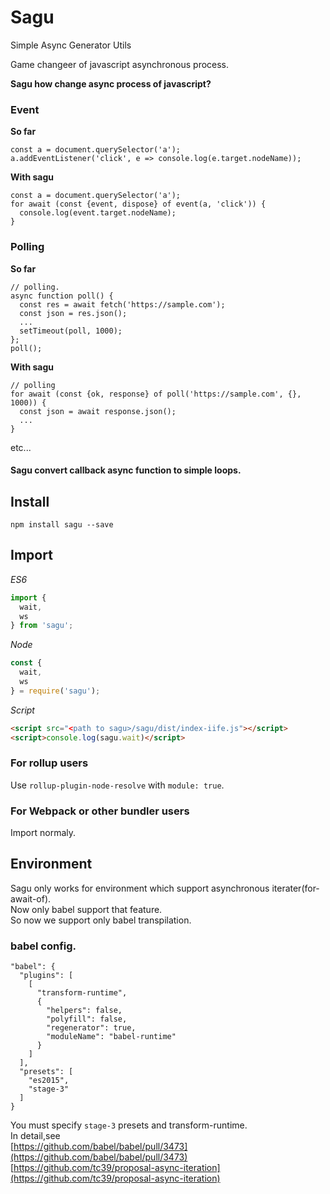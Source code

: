 # Sagu

Simple Async Generator Utils

Game changeer of javascript asynchronous process.

**Sagu how change async process of javascript?**

### Event

**So far**

```
const a = document.querySelector('a');
a.addEventListener('click', e => console.log(e.target.nodeName));
```

**With sagu**
```
const a = document.querySelector('a');
for await (const {event, dispose} of event(a, 'click')) {
  console.log(event.target.nodeName);
}
```


### Polling

**So far**

```
// polling.
async function poll() {
  const res = await fetch('https://sample.com');
  const json = res.json();
  ...
  setTimeout(poll, 1000);
};
poll();
```

**With sagu**
```
// polling
for await (const {ok, response} of poll('https://sample.com', {}, 1000)) {
  const json = await response.json();
  ...
}
```

etc...


#### Sagu convert callback async function to simple loops.


## Install

`npm install sagu --save`

## Import

*ES6*

```javascript
import {
  wait,
  ws
} from 'sagu';
```

*Node*

```javascript
const {
  wait,
  ws
} = require('sagu');
```

*Script*

```html
<script src="<path to sagu>/sagu/dist/index-iife.js"></script>
<script>console.log(sagu.wait)</script>
```

### For rollup users

Use `rollup-plugin-node-resolve` with `module: true`.

### For Webpack or other bundler users

Import normaly.

## Environment

Sagu only works for environment which support asynchronous iterater(for-await-of).  
Now only babel support that feature.  
So now we support only babel transpilation.

### babel config.

```
"babel": {
  "plugins": [
    [
      "transform-runtime",
      {
        "helpers": false,
        "polyfill": false,
        "regenerator": true,
        "moduleName": "babel-runtime"
      }
    ]
  ],
  "presets": [
    "es2015",
    "stage-3"
  ]
}
```

You must specify `stage-3` presets and transform-runtime.  
In detail,see  
[https://github.com/babel/babel/pull/3473](https://github.com/babel/babel/pull/3473)  
[https://github.com/tc39/proposal-async-iteration](https://github.com/tc39/proposal-async-iteration)


